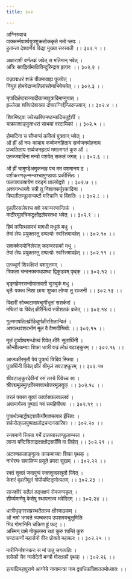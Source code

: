 ```yaml
---
title: ३०२

---
```

अग्निरुवाच  
वाक्कर्म्मपार्श्वयुक्शुक्रतोककृते मतो प्लवः ।  
हुतान्ता देशवर्णेयं विद्या मुख्या सरस्वती ।। ३०२.१ ।।  
  
अक्षाराशी वर्णलक्षं जपेत् स मतिमान् भवेत् ।  
अत्रिः सवह्निर्वामाक्षिविन्दुरिन्द्राय हृत्परः ।। ३०२.२ ।  
  
वज्रपद्मधरं शक्रं पीतमावाह्य पूजयेत् ।  
नियुतं होमयेदाज्यतिलांस्तेनाभिषेचयेत् ।। ३०२.३ ।।  
  
नृपादिर्भ्रष्टराज्यादीन्राज्यपुत्रादिमाप्नुयात् ।  
हृल्लेखा शक्तिदेवाख्या दोषारग्निर्द्दण्डिदण्डवान् ।। ३०२.४ ।।  
  
शिवमिष्ट्वा जपेच्छक्तिमष्टम्यादिचतुर्द्दशीं ।  
चक्रपाशाङ्कुशधरां साभयां वरदायिकां ।। ३०२.५ ।।  
  
होमादिना च सौभाग्यं कवित्वं पुत्रवान् भवेत् ।  
ओं ह्रीं ओं नमः कामाय कर्व्वजनहिताय सर्व्वजनमोहनाय  
प्रज्वलिताय सर्व्वजनहृदयं ममात्मगतं कुरु ओं ।  
एतज्जपादिना मन्त्रो वशयेत् सकलं जगत् ।। ३०२.६ ।।  
  
ओं ह्रीं चामुण्डेअमुकन्दह पच मम वशमानय ठ ।  
वशीकरणकृन्मन्त्रश्चामुण्डायाः प्रकीर्त्तितः ।  
फलत्रयकषायेण वरङ्गं क्षालयेद्वशे ।। ३०२.७ ।।  
अश्वगन्धायवैः स्त्री तु निशाक्कर्पूरकादिना ।  
पिप्पलीतण्डुलान्यष्टौ मरिचानि च विंशतिः ।। ३०२.८ ।।  
  
वृहतीरसलेपश्च वशे स्यान्मरणान्तिकं ।  
कटीरमूलत्रिकटुक्षौद्रलेपस्तथा भवेत् ।। ३०२.९ ।।  
  
हिमं कपित्थकरभं मागधी मधुकं मधु ।  
तेषां लेपः प्रयुक्तस्तु दम्पत्योः स्वस्तिमावहेत् ।। ३०२.१० ।।  
  
सशर्क्करयोनिलेपात् कदम्बरसको मधु ।  
तेषां लेपः प्रयुक्तस्तु दम्पत्योः स्वस्तिमावहेत् ।। ३०२.११ ।।  
  
एतच्चूर्णं शिरःक्षिप्तं वशमुत्तमम् ।  
त्रिफला चन्दनक्काथप्रश्था द्विकुडवम् पृथ्‌क् ।। ३०२.१२ ।।  
  
भृङ्गहेमरसन्दोषातावती चुञ्चुकं मधु ।  
घृतैः पक्का निशा छाया शुष्का लोप्या तु रञ्जनी ।। ३०२.१३ ।।  
  
विदारीं सोच्चटामाषचूर्णीभूतां सशर्करां ।  
मथितां यः पिवेत् क्षीरैर्नित्यं स्त्रीशतकं ब्रजेत् ।। ३०२.१४ ।।  
  
गुल्ममाषतिलव्रीहिचूर्णक्षीरसितान्वितं ।  
अश्वत्थवंशदर्भाणं मूलं वै वैष्णवीश्रियोः ।। ३०२.१५ ।।  
  
मूलं दूर्व्वाश्वगन्धोत्थं पिवेत् क्षीरैः सुतार्थिनी ।  
कौन्तीलक्ष्म्याः शिफा धात्री वज्रं लोध्रं वटाङ्कुरम् ।। ३०२.१६ ।।  
  
आज्यक्षीरमृतौ पेयं पुत्रार्थ त्रिदिवं स्त्रिया ।  
पुत्रार्थिनी विबेत् क्षीरं श्रीमृलं सवटाह्कुरम् ।। ३०२.१७  
  
श्रीवटाङ्कुरदेवीनां रसं तस्ये पिवेच्च सा ।  
श्रीपद्ममूलमुत्‌क्षीरमश्वत्थोत्तरमूलयुक् ।। ३०२.१८ ।।  
  
तरलं पयसा युक्तं कार्पासफलपल्लवं ।  
अपामार्गस्य पुष्पाग्रं नवं समहिषीपयः ।। ३०२.१९ ।।  
  
पुत्रार्थञ्चार्द्धषट्‌शाकैर्योगाश्चत्वार ईरिताः ।  
शर्करोत्‌पलपुष्पाक्षलोद्रचन्दनसारिवाः ।। ३०२.२० ।।  
  
स्नवमाणे स्त्रिया गर्भे दातव्यास्तण्डुलाम्भसा ।  
लाजा यष्टिसिताद्राक्षाक्षौद्रसर्पींषि वा लिहेत् ।। ३०२.२१ ।।  
  
अटरुषकलाङ्गुल्यः काकमाच्याः शिफा पृथक् ।  
नाभेरघः समालिप्य प्रसूते प्रमदा सुखम् ।। ३०२.२२ ।।  
  
रक्तं शुक्लं जवापुष्पं रक्तशुक्लस्रुतौ पिवेत् ।  
केशरं वृहतीमूलं गोपीयष्टितृणोत्पलम् ।। ३०२.२३ ।।  
  
साजक्षीरं सतैलं तद्भक्षणं रोमजन्मकृत् ।  
शीर्य्यमाणेषु केशेषु स्थापनञ्च भवेदिदम् ।। ३०२.२४ ।।  
  
धात्रीभृड्गरसप्रस्थतैलञ्च क्षीरमाढकम् ।  
ओं नमो भगवते त्र्यम्बकाय उपशमयचुलुमिलि  
भिद गोमानिनि चक्रिण ह्रूं फट् ।।  
अस्मिन् ग्रामे गोकुलस्य रक्षां कुरु शान्तिं कुरु  
घण्टाकर्णो महासेनो वीरः प्रोक्तो महाबलः ।। ३०२.२५ ।।  
  
मारीनिर्नाशनकरः स मां पातु जगत्पतिः ।  
श्लोकौ चैव न्यसेदेतौ मन्त्रौ गोरक्षकौ पृथक् ।। ३०२.२६ ।।  
  
इत्यादिमहापुराणे आग्नेये नानामन्त्रा नाम द्व्यधिकत्रिशततमोध्यायः ।।